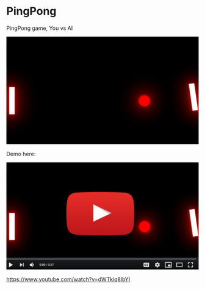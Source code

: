 # PingPong
PingPong game, You vs AI

![PingPongGame](ReadmeImages/ScreenShot.png)


Demo here:


[![PingPongYoutube](ReadmeImages/YTLink.PNG)](https://www.youtube.com/watch?v=dWTkiq8lbYI)



https://www.youtube.com/watch?v=dWTkiq8lbYI

